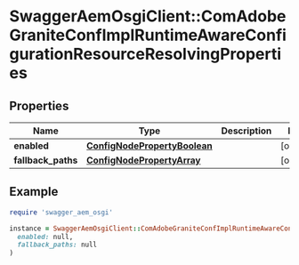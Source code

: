 # SwaggerAemOsgiClient::ComAdobeGraniteConfImplRuntimeAwareConfigurationResourceResolvingProperties

## Properties

| Name | Type | Description | Notes |
| ---- | ---- | ----------- | ----- |
| **enabled** | [**ConfigNodePropertyBoolean**](ConfigNodePropertyBoolean.md) |  | [optional] |
| **fallback_paths** | [**ConfigNodePropertyArray**](ConfigNodePropertyArray.md) |  | [optional] |

## Example

```ruby
require 'swagger_aem_osgi'

instance = SwaggerAemOsgiClient::ComAdobeGraniteConfImplRuntimeAwareConfigurationResourceResolvingProperties.new(
  enabled: null,
  fallback_paths: null
)
```

